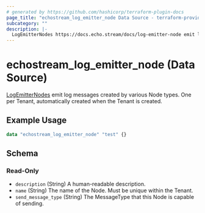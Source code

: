 ```yaml
---
# generated by https://github.com/hashicorp/terraform-plugin-docs
page_title: "echostream_log_emitter_node Data Source - terraform-provider-echostream"
subcategory: ""
description: |-
  LogEmitterNodes https://docs.echo.stream/docs/log-emitter-node emit log messages created by various Node types. One per Tenant, automatically created when the Tenant is created.
---
```


# echostream_log_emitter_node (Data Source)

[LogEmitterNodes](https://docs.echo.stream/docs/log-emitter-node) emit log messages created by various Node types. One per Tenant, automatically created when the Tenant is created.

## Example Usage

```terraform
data "echostream_log_emitter_node" "test" {}
```

<!-- schema generated by tfplugindocs -->
## Schema

### Read-Only

- `description` (String) A human-readable description.
- `name` (String) The name of the Node. Must be unique within the Tenant.
- `send_message_type` (String) The MessageType that this Node is capable of sending.
